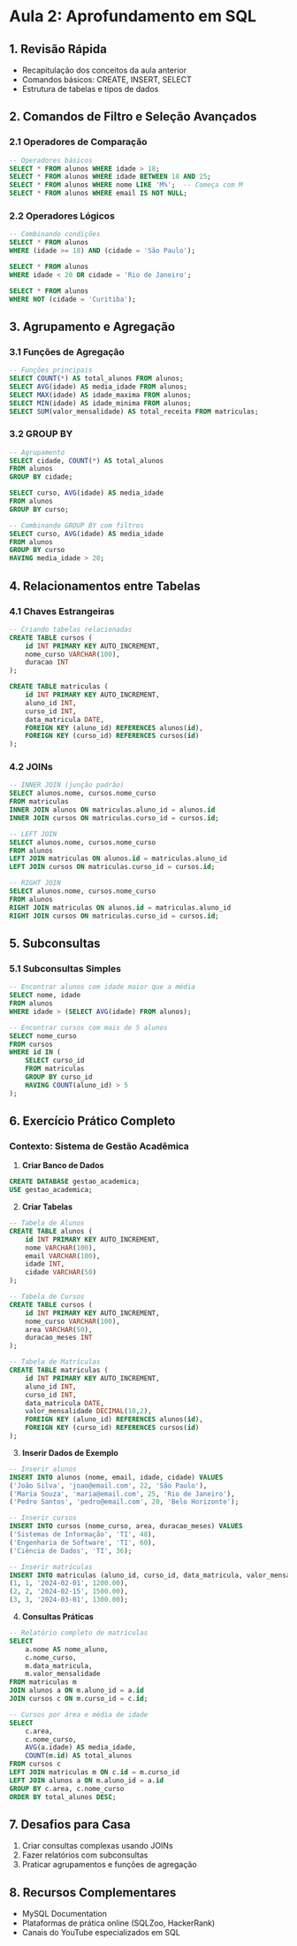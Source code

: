 # Aula 2: Aprofundamento em SQL

## 1. Revisão Rápida
- Recapitulação dos conceitos da aula anterior
- Comandos básicos: CREATE, INSERT, SELECT
- Estrutura de tabelas e tipos de dados

## 2. Comandos de Filtro e Seleção Avançados

### 2.1 Operadores de Comparação
```sql
-- Operadores básicos
SELECT * FROM alunos WHERE idade > 18;
SELECT * FROM alunos WHERE idade BETWEEN 18 AND 25;
SELECT * FROM alunos WHERE nome LIKE 'M%';  -- Começa com M
SELECT * FROM alunos WHERE email IS NOT NULL;
```

### 2.2 Operadores Lógicos
```sql
-- Combinando condições
SELECT * FROM alunos 
WHERE (idade >= 18) AND (cidade = 'São Paulo');

SELECT * FROM alunos 
WHERE idade < 20 OR cidade = 'Rio de Janeiro';

SELECT * FROM alunos 
WHERE NOT (cidade = 'Curitiba');
```

## 3. Agrupamento e Agregação

### 3.1 Funções de Agregação
```sql
-- Funções principais
SELECT COUNT(*) AS total_alunos FROM alunos;
SELECT AVG(idade) AS media_idade FROM alunos;
SELECT MAX(idade) AS idade_maxima FROM alunos;
SELECT MIN(idade) AS idade_minima FROM alunos;
SELECT SUM(valor_mensalidade) AS total_receita FROM matriculas;
```

### 3.2 GROUP BY
```sql
-- Agrupamento
SELECT cidade, COUNT(*) AS total_alunos 
FROM alunos 
GROUP BY cidade;

SELECT curso, AVG(idade) AS media_idade 
FROM alunos 
GROUP BY curso;

-- Combinando GROUP BY com filtros
SELECT curso, AVG(idade) AS media_idade 
FROM alunos 
GROUP BY curso 
HAVING media_idade > 20;
```

## 4. Relacionamentos entre Tabelas

### 4.1 Chaves Estrangeiras
```sql
-- Criando tabelas relacionadas
CREATE TABLE cursos (
    id INT PRIMARY KEY AUTO_INCREMENT,
    nome_curso VARCHAR(100),
    duracao INT
);

CREATE TABLE matriculas (
    id INT PRIMARY KEY AUTO_INCREMENT,
    aluno_id INT,
    curso_id INT,
    data_matricula DATE,
    FOREIGN KEY (aluno_id) REFERENCES alunos(id),
    FOREIGN KEY (curso_id) REFERENCES cursos(id)
);
```

### 4.2 JOINs
```sql
-- INNER JOIN (junção padrão)
SELECT alunos.nome, cursos.nome_curso
FROM matriculas
INNER JOIN alunos ON matriculas.aluno_id = alunos.id
INNER JOIN cursos ON matriculas.curso_id = cursos.id;

-- LEFT JOIN
SELECT alunos.nome, cursos.nome_curso
FROM alunos
LEFT JOIN matriculas ON alunos.id = matriculas.aluno_id
LEFT JOIN cursos ON matriculas.curso_id = cursos.id;

-- RIGHT JOIN
SELECT alunos.nome, cursos.nome_curso
FROM alunos
RIGHT JOIN matriculas ON alunos.id = matriculas.aluno_id
RIGHT JOIN cursos ON matriculas.curso_id = cursos.id;
```

## 5. Subconsultas

### 5.1 Subconsultas Simples
```sql
-- Encontrar alunos com idade maior que a média
SELECT nome, idade 
FROM alunos 
WHERE idade > (SELECT AVG(idade) FROM alunos);

-- Encontrar cursos com mais de 5 alunos
SELECT nome_curso 
FROM cursos 
WHERE id IN (
    SELECT curso_id 
    FROM matriculas 
    GROUP BY curso_id 
    HAVING COUNT(aluno_id) > 5
);
```

## 6. Exercício Prático Completo

### Contexto: Sistema de Gestão Acadêmica

1. **Criar Banco de Dados**
```sql
CREATE DATABASE gestao_academica;
USE gestao_academica;
```

2. **Criar Tabelas**
```sql
-- Tabela de Alunos
CREATE TABLE alunos (
    id INT PRIMARY KEY AUTO_INCREMENT,
    nome VARCHAR(100),
    email VARCHAR(100),
    idade INT,
    cidade VARCHAR(50)
);

-- Tabela de Cursos
CREATE TABLE cursos (
    id INT PRIMARY KEY AUTO_INCREMENT,
    nome_curso VARCHAR(100),
    area VARCHAR(50),
    duracao_meses INT
);

-- Tabela de Matrículas
CREATE TABLE matriculas (
    id INT PRIMARY KEY AUTO_INCREMENT,
    aluno_id INT,
    curso_id INT,
    data_matricula DATE,
    valor_mensalidade DECIMAL(10,2),
    FOREIGN KEY (aluno_id) REFERENCES alunos(id),
    FOREIGN KEY (curso_id) REFERENCES cursos(id)
);
```

3. **Inserir Dados de Exemplo**
```sql
-- Inserir alunos
INSERT INTO alunos (nome, email, idade, cidade) VALUES
('João Silva', 'joao@email.com', 22, 'São Paulo'),
('Maria Souza', 'maria@email.com', 25, 'Rio de Janeiro'),
('Pedro Santos', 'pedro@email.com', 20, 'Belo Horizonte');

-- Inserir cursos
INSERT INTO cursos (nome_curso, area, duracao_meses) VALUES
('Sistemas de Informação', 'TI', 48),
('Engenharia de Software', 'TI', 60),
('Ciência de Dados', 'TI', 36);

-- Inserir matrículas
INSERT INTO matriculas (aluno_id, curso_id, data_matricula, valor_mensalidade) VALUES
(1, 1, '2024-02-01', 1200.00),
(2, 2, '2024-02-15', 1500.00),
(3, 3, '2024-03-01', 1300.00);
```

4. **Consultas Práticas**
```sql
-- Relatório completo de matrículas
SELECT 
    a.nome AS nome_aluno, 
    c.nome_curso, 
    m.data_matricula,
    m.valor_mensalidade
FROM matriculas m
JOIN alunos a ON m.aluno_id = a.id
JOIN cursos c ON m.curso_id = c.id;

-- Cursos por área e média de idade
SELECT 
    c.area, 
    c.nome_curso, 
    AVG(a.idade) AS media_idade,
    COUNT(m.id) AS total_alunos
FROM cursos c
LEFT JOIN matriculas m ON c.id = m.curso_id
LEFT JOIN alunos a ON m.aluno_id = a.id
GROUP BY c.area, c.nome_curso
ORDER BY total_alunos DESC;
```

## 7. Desafios para Casa
1. Criar consultas complexas usando JOINs
2. Fazer relatórios com subconsultas
3. Praticar agrupamentos e funções de agregação

## 8. Recursos Complementares
- MySQL Documentation
- Plataformas de prática online (SQLZoo, HackerRank)
- Canais do YouTube especializados em SQL